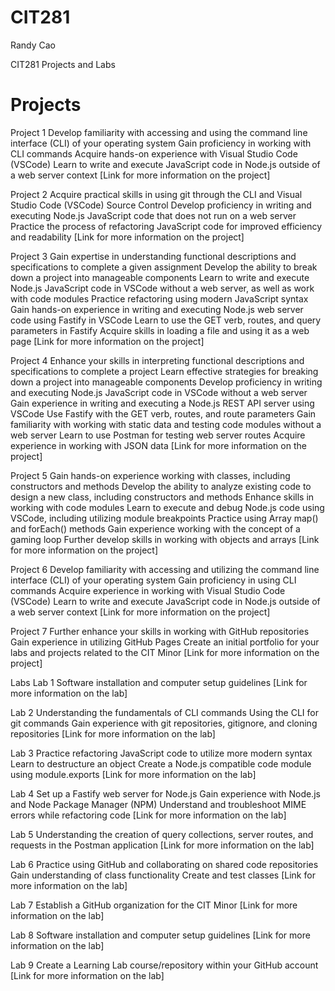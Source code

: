 # CIT281
Randy Cao

CIT281 Projects and Labs

# Projects

Project 1
Develop familiarity with accessing and using the command line interface (CLI) of your operating system
Gain proficiency in working with CLI commands
Acquire hands-on experience with Visual Studio Code (VSCode)
Learn to write and execute JavaScript code in Node.js outside of a web server context
[Link for more information on the project]

Project 2
Acquire practical skills in using git through the CLI and Visual Studio Code (VSCode) Source Control
Develop proficiency in writing and executing Node.js JavaScript code that does not run on a web server
Practice the process of refactoring JavaScript code for improved efficiency and readability
[Link for more information on the project]

Project 3
Gain expertise in understanding functional descriptions and specifications to complete a given assignment
Develop the ability to break down a project into manageable components
Learn to write and execute Node.js JavaScript code in VSCode without a web server, as well as work with code modules
Practice refactoring using modern JavaScript syntax
Gain hands-on experience in writing and executing Node.js web server code using Fastify in VSCode
Learn to use the GET verb, routes, and query parameters in Fastify
Acquire skills in loading a file and using it as a web page
[Link for more information on the project]

Project 4
Enhance your skills in interpreting functional descriptions and specifications to complete a project
Learn effective strategies for breaking down a project into manageable components
Develop proficiency in writing and executing Node.js JavaScript code in VSCode without a web server
Gain experience in writing and executing a Node.js REST API server using VSCode
Use Fastify with the GET verb, routes, and route parameters
Gain familiarity with working with static data and testing code modules without a web server
Learn to use Postman for testing web server routes
Acquire experience in working with JSON data
[Link for more information on the project]

Project 5
Gain hands-on experience working with classes, including constructors and methods
Develop the ability to analyze existing code to design a new class, including constructors and methods
Enhance skills in working with code modules
Learn to execute and debug Node.js code using VSCode, including utilizing module breakpoints
Practice using Array map() and forEach() methods
Gain experience working with the concept of a gaming loop
Further develop skills in working with objects and arrays
[Link for more information on the project]

Project 6
Develop familiarity with accessing and utilizing the command line interface (CLI) of your operating system
Gain proficiency in using CLI commands
Acquire experience in working with Visual Studio Code (VSCode)
Learn to write and execute JavaScript code in Node.js outside of a web server context
[Link for more information on the project]

Project 7
Further enhance your skills in working with GitHub repositories
Gain experience in utilizing GitHub Pages
Create an initial portfolio for your labs and projects related to the CIT Minor
[Link for more information on the project]

Labs
Lab 1
Software installation and computer setup guidelines
[Link for more information on the lab]

Lab 2
Understanding the fundamentals of CLI commands
Using the CLI for git commands
Gain experience with git repositories, gitignore, and cloning repositories
[Link for more information on the lab]

Lab 3
Practice refactoring JavaScript code to utilize more modern syntax
Learn to destructure an object
Create a Node.js compatible code module using module.exports
[Link for more information on the lab]

Lab 4
Set up a Fastify web server for Node.js
Gain experience with Node.js and Node Package Manager (NPM)
Understand and troubleshoot MIME errors while refactoring code
[Link for more information on the lab]

Lab 5
Understanding the creation of query collections, server routes, and requests in the Postman application
[Link for more information on the lab]

Lab 6
Practice using GitHub and collaborating on shared code repositories
Gain understanding of class functionality
Create and test classes
[Link for more information on the lab]

Lab 7
Establish a GitHub organization for the CIT Minor
[Link for more information on the lab]

Lab 8
Software installation and computer setup guidelines
[Link for more information on the lab]

Lab 9
Create a Learning Lab course/repository within your GitHub account
[Link for more information on the lab]
